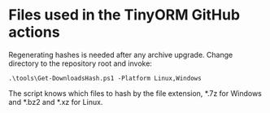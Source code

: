# Files used in the TinyORM GitHub actions

Regenerating hashes is needed after any archive upgrade. Change directory to the repository root and invoke:

```pwsh
.\tools\Get-DownloadsHash.ps1 -Platform Linux,Windows
```

The script knows which files to hash by the file extension, *.7z for Windows and *.bz2 and *.xz for Linux.
